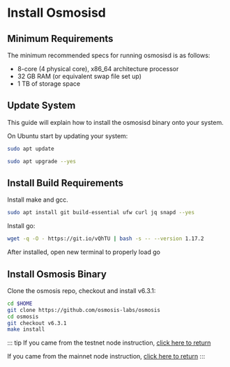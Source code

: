 # Install Osmosisd

## Minimum Requirements

The minimum recommended specs for running osmosisd is as follows:
- 8-core (4 physical core), x86_64 architecture processor
- 32 GB RAM (or equivalent swap file set up)
- 1 TB of storage space


## Update System

This guide will explain how to install the osmosisd binary onto your system.


On Ubuntu start by updating your system:
```bash
sudo apt update
```
```bash
sudo apt upgrade --yes
```

## Install Build Requirements

Install make and gcc.
```bash
sudo apt install git build-essential ufw curl jq snapd --yes
```

Install go:

```bash
wget -q -O - https://git.io/vQhTU | bash -s -- --version 1.17.2
```

After installed, open new terminal to properly load go

## Install Osmosis Binary

Clone the osmosis repo, checkout and install v6.3.1:

```bash
cd $HOME
git clone https://github.com/osmosis-labs/osmosis
cd osmosis
git checkout v6.3.1
make install
```
::: tip
If you came from the testnet node instruction, [click here to return](../network/join-testnet)

If you came from the mainnet node instruction, [click here to return](../network/join-mainnet)
:::
